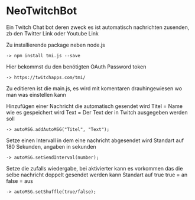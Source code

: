 # NeoTwitchBot
Ein Twitch Chat bot deren zweck es ist automatisch nachrichten zusenden, zb den Twitter Link oder Youtube Link

Zu installierende package neben node.js

    -> npm install tmi.js --save

Hier bekommst du den benötigten OAuth Password token

    -> https://twitchapps.com/tmi/


Zu editieren ist die main.js, es wird mit komentaren drauhingewiesen wo man was einstellen kann

Hinzufügen einer Nachricht die automatisch gesendet wird
    Titel = Name wie es gespeichert wird
    Text = Der Text der in Twitch ausgegeben werden soll

    -> autoMSG.addAutoMSG("Titel", "Text");

Setze einen Intervall in dem eine nachricht abgesendet wird
Standart auf 180 Sekunden, angaben in sekunden

    -> autoMSG.setSendInterval(number);

Setze die zufalls wiedergabe, bei aktivierter kann es vorkommen das 
die selbe nachricht doppelt gesendet werden kann
Standart auf true
true = an
false = aus
    
    -> autoMSG.setShuffle(true/false);
